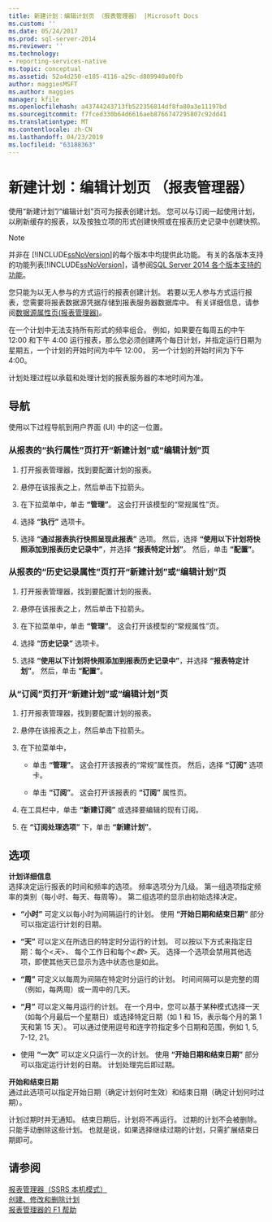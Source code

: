 ```yaml
---
title: 新建计划：编辑计划页 （报表管理器） |Microsoft Docs
ms.custom: ''
ms.date: 05/24/2017
ms.prod: sql-server-2014
ms.reviewer: ''
ms.technology:
- reporting-services-native
ms.topic: conceptual
ms.assetid: 52a4d250-e185-4116-a29c-d809940a00fb
author: maggiesMSFT
ms.author: maggies
manager: kfile
ms.openlocfilehash: a43744243713fb522356814df8fa80a3e11197bd
ms.sourcegitcommit: f7fced330b64d6616aeb8766747295807c92dd41
ms.translationtype: MT
ms.contentlocale: zh-CN
ms.lasthandoff: 04/23/2019
ms.locfileid: "63188363"
---
```

# <a name="new-schedule-edit-schedule-page-report-manager"></a>新建计划：编辑计划页 （报表管理器）
  使用“新建计划”/“编辑计划”页可为报表创建计划。 您可以与订阅一起使用计划，以刷新缓存的报表，以及按独立项的形式创建快照或在报表历史记录中创建快照。  
  
> [!NOTE]  
>  并非在 [!INCLUDE[ssNoVersion](../includes/ssnoversion-md.md)]的每个版本中均提供此功能。 有关的各版本支持的功能列表[!INCLUDE[ssNoVersion](../includes/ssnoversion-md.md)]，请参阅[SQL Server 2014 各个版本支持的功能](../../2014/getting-started/features-supported-by-the-editions-of-sql-server-2014.md)。  
  
 您只能为以无人参与的方式运行的报表创建计划。 若要以无人参与方式运行报表，您需要将报表数据源凭据存储到报表服务器数据库中。 有关详细信息，请参阅[数据源属性页&#40;报表管理器&#41;](../../2014/reporting-services/data-sources-properties-page-report-manager.md)。  
  
 在一个计划中无法支持所有形式的频率组合。 例如，如果要在每周五的中午 12:00 和下午 4:00 运行报表，那么您必须创建两个每日计划，并指定运行日期为星期五，一个计划的开始时间为中午 12:00， 另一个计划的开始时间为下午 4:00。  
  
 计划处理过程以承载和处理计划的报表服务器的本地时间为准。  
  
## <a name="navigation"></a>导航  
 使用以下过程导航到用户界面 (UI) 中的这一位置。  
  
### <a name="to-open-the-new-schedule-or-edit-schedule-page-from-the-execution-properties-page-of-a-report"></a>从报表的“执行属性”页打开“新建计划”或“编辑计划”页  
  
1.  打开报表管理器，找到要配置计划的报表。  
  
2.  悬停在该报表之上，然后单击下拉箭头。  
  
3.  在下拉菜单中，单击 **“管理”**。 这会打开该模型的“常规属性”页。  
  
4.  选择 **“执行”** 选项卡。  
  
5.  选择 **“通过报表执行快照呈现此报表”** 选项。 然后，选择 **“使用以下计划将快照添加到报表历史记录中”**，并选择 **“报表特定计划”**。 然后，单击 **“配置”**。  
  
### <a name="to-open-the-new-schedule-or-edit-schedule-page-from-the-history-properties-page-of-a-report"></a>从报表的“历史记录属性”页打开“新建计划”或“编辑计划”页  
  
1.  打开报表管理器，找到要配置计划的报表。  
  
2.  悬停在该报表之上，然后单击下拉箭头。  
  
3.  在下拉菜单中，单击 **“管理”**。 这会打开该模型的“常规属性”页。  
  
4.  选择 **“历史记录”** 选项卡。  
  
5.  选择 **“使用以下计划将快照添加到报表历史记录中”**，并选择 **“报表特定计划”**。 然后，单击 **“配置”**。  
  
### <a name="to-open-the-new-schedule-or-edit-schedule-page-from-the-subscriptions-page"></a>从“订阅”页打开“新建计划”或“编辑计划”页  
  
1.  打开报表管理器，找到要配置计划的报表。  
  
2.  悬停在该报表之上，然后单击下拉箭头。  
  
3.  在下拉菜单中，  
  
    -   单击 **“管理”**。 这会打开该报表的“常规”属性页。 然后，选择 **“订阅”** 选项卡。  
  
    -   单击 **“订阅”**。 这会打开该报表的 **“订阅”** 属性页。  
  
4.  在工具栏中，单击 **“新建订阅”** 或选择要编辑的现有订阅。  
  
5.  在 **“订阅处理选项”** 下，单击 **“新建计划”**。  
  
## <a name="options"></a>选项  
 **计划详细信息**  
 选择决定运行报表的时间和频率的选项。 频率选项分为几级。 第一组选项指定频率的类别（每小时、每天、每周等）。 第二组选项的显示由初始选择决定。  
  
-   **“小时”** 可定义以每小时为间隔运行的计划。 使用 **“开始日期和结束日期”** 部分可以指定运行计划的日期。  
  
-   **“天”** 可以定义在所选日的特定时分运行的计划。 可以按以下方式来指定日期：每个\<*天*>、 每个工作日和每个\<*数*> 天。 选择一个选项会禁用其他选项，即使其他天已显示为选中状态也是如此。  
  
-   **“周”** 可定义以每周为间隔在特定时分运行的计划。 时间间隔可以是完整的周（例如，每两周）或一周中的几天。  
  
-   **“月”** 可以定义每月运行的计划。 在一个月中，您可以基于某种模式选择一天（如每个月最后一个星期日）或选择特定日期（如 1 和 15，表示每个月的第 1 天和第 15 天）。 可以通过使用逗号和连字符指定多个日期和范围，例如 1, 5, 7-12, 21。  
  
-   使用 **“一次”** 可以定义只运行一次的计划。 使用 **“开始日期和结束日期”** 部分可以指定运行计划的日期。 计划处理完后即过期。  
  
 **开始和结束日期**  
 通过此选项可以指定开始日期（确定计划何时生效）和结束日期（确定计划何时过期）。  
  
 计划过期时并无通知。 结束日期后，计划将不再运行。 过期的计划不会被删除。 只能手动删除这些计划。 也就是说，如果选择继续过期的计划，只需扩展结束日期即可。  
  
## <a name="see-also"></a>请参阅  
 [报表管理器（SSRS 本机模式）](../../2014/reporting-services/report-manager-ssrs-native-mode.md)   
 [创建、修改和删除计划](subscriptions/create-modify-and-delete-schedules.md)   
 [报表管理器的 F1 帮助](../../2014/reporting-services/report-manager-f1-help.md)  
  
  
